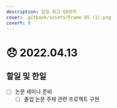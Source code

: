 ```yaml
---
description: 일일 회고 60회차
cover: .gitbook/assets/Frame 85 (1).png
coverY: 0
---
```


# 😞 2022.04.13

## 할일 및 한일

* [ ] 논문 세미나 준비
  * [ ] 졸업 논문 주제 관련 프로젝트 구현
